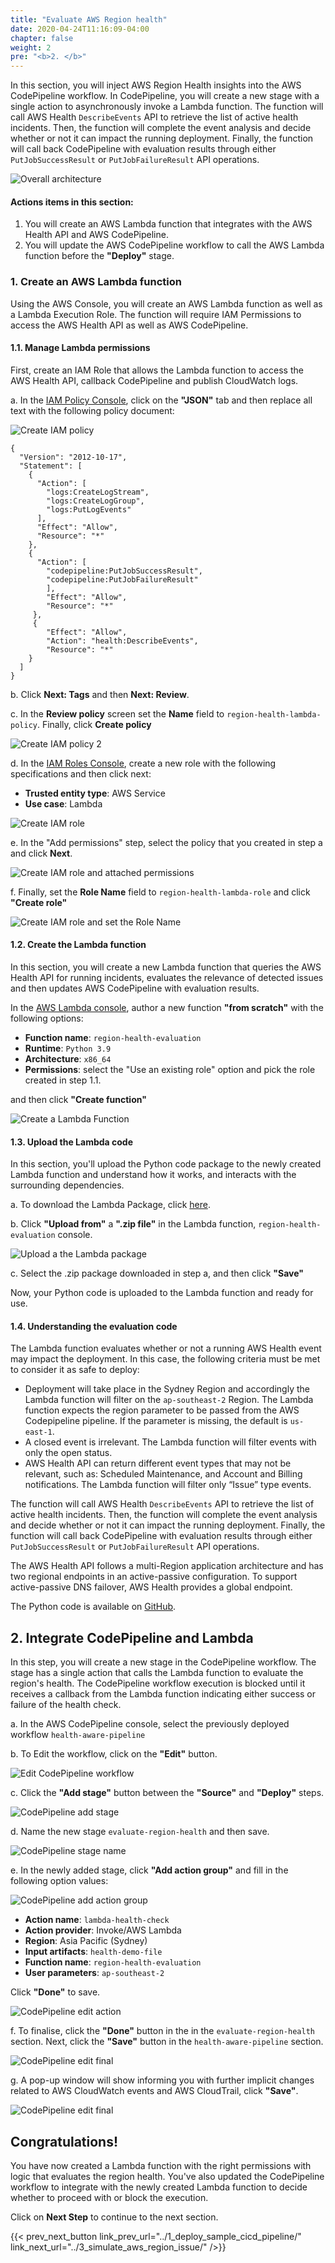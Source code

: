 ```yaml
---
title: "Evaluate AWS Region health"
date: 2020-04-24T11:16:09-04:00
chapter: false
weight: 2
pre: "<b>2. </b>"
---
```


In this section, you will inject AWS Region Health insights into the AWS CodePipeline workflow. In CodePipeline, you will create a new stage with a single action to asynchronously invoke a Lambda function. The function will call AWS Health `DescribeEvents` API to retrieve the list of active health incidents. Then, the function will complete the event analysis and decide whether or not it can impact the running deployment. Finally, the function will call back CodePipeline with evaluation results through either `PutJobSuccessResult` or `PutJobFailureResult` API operations.

![Overall architecture ](/Operations/300_Health_Aware_CICD_Pipelines/Images/architecture.jpeg)


#### Actions items in this section:

1. You will create an AWS Lambda function that integrates with the AWS Health API and AWS CodePipeline.
2. You will update the AWS CodePipeline workflow to call the AWS Lambda function before the **"Deploy"** stage.

### 1. Create an AWS Lambda function

Using the AWS Console, you will create an AWS Lambda function as well as a Lambda Execution Role. The function will require IAM Permissions to access the AWS Health API as well as AWS CodePipeline. 

#### 1.1. Manage Lambda permissions

First, create an IAM Role that allows the Lambda function to access the AWS Health API, callback CodePipeline and publish CloudWatch logs. 

a. In the [IAM Policy Console](https://us-east-1.console.aws.amazon.com/iam/home#/policies$new?step=edit), click on the **"JSON"** tab and then replace all text with the following policy document:

![Create IAM policy ](/Operations/300_Health_Aware_CICD_Pipelines/Images/iam-policy-1.png)

```
{
  "Version": "2012-10-17", 
  "Statement": [
    {
      "Action": [ 
        "logs:CreateLogStream",
        "logs:CreateLogGroup",
        "logs:PutLogEvents"
      ],
      "Effect": "Allow", 
      "Resource": "*"
    },
    {
      "Action": [
        "codepipeline:PutJobSuccessResult",
        "codepipeline:PutJobFailureResult"
        ],
        "Effect": "Allow",
        "Resource": "*"
     },
     {
        "Effect": "Allow",
        "Action": "health:DescribeEvents",
        "Resource": "*"
    }
  ]
}
```



b. Click **Next: Tags** and then **Next: Review**.

c. In the **Review policy** screen set the **Name** field to `region-health-lambda-policy`. Finally, click **Create policy**

![Create IAM policy 2 ](/Operations/300_Health_Aware_CICD_Pipelines/Images/iam-policy-2.png)

d. In the [IAM Roles Console](https://us-east-1.console.aws.amazon.com/iamv2/home?region=ap-southeast-2#/roles/create?step=selectEntities), create a new role with the following specifications and then click next:

* **Trusted entity type**: AWS Service
* **Use case**: Lambda

![Create IAM role ](/Operations/300_Health_Aware_CICD_Pipelines/Images/iam-role-step1.png)

e. In the "Add permissions" step, select the policy that you created in step a and click **Next**. 

![Create IAM role and attached permissions ](/Operations/300_Health_Aware_CICD_Pipelines/Images/iam-role-step2.png)

f. Finally, set the **Role Name** field to `region-health-lambda-role` and click **"Create role"**

![Create IAM role and set the Role Name ](/Operations/300_Health_Aware_CICD_Pipelines/Images/iam-role-step3.png)

#### 1.2. Create the Lambda function

In this section, you will create a new Lambda function that queries the AWS Health API for running incidents, evaluates the relevance of detected issues and then updates AWS CodePipeline with evaluation results. 

In the [AWS Lambda console](https://ap-southeast-2.console.aws.amazon.com/lambda/home?region=ap-southeast-2#/create/function), author a new function **"from scratch"** with the following options:

* **Function name**: `region-health-evaluation`
* **Runtime**: `Python 3.9`
* **Architecture**: `x86_64`
* **Permissions**: select the "Use an existing role" option and pick the role created in step 1.1.

and then click **"Create function"**

![Create a Lambda Function ](/Operations/300_Health_Aware_CICD_Pipelines/Images/lambda-create-step01.png)

#### 1.3. Upload the Lambda code

In this section, you'll upload the Python code package to the newly created Lambda function and understand how it works, and interacts with the surrounding dependencies. 

a. To download the Lambda Package, click [here](/Operations/300_Health_Aware_CICD_Pipelines/Code/function-validate-aws-health.zip).

b. Click **"Upload from"** a **".zip file"** in the Lambda function, `region-health-evaluation` console. 

![Upload a the Lambda package ](/Operations/300_Health_Aware_CICD_Pipelines/Images/lambda-upload.png)

c. Select the .zip package downloaded in step a, and then click **"Save"**

Now, your Python code is uploaded to the Lambda function and ready for use.

#### 1.4. Understanding the evaluation code

The Lambda function evaluates whether or not a running AWS Health event may impact the deployment. In this case, the following criteria must be met to consider it as safe to deploy:

* Deployment will take place in the Sydney Region and accordingly the Lambda function will filter on the `ap-southeast-2` Region. The Lambda function expects the region parameter to be passed from the AWS Codepipeline pipeline. If the parameter is missing, the default is `us-east-1`.
* A closed event is irrelevant. The Lambda function will filter events with only the open status.
* AWS Health API can return different event types that may not be relevant, such as: Scheduled Maintenance, and Account and Billing notifications. The Lambda function will filter only “Issue” type events.

The function will call AWS Health `DescribeEvents` API to retrieve the list of active health incidents. Then, the function will complete the event analysis and decide whether or not it can impact the running deployment. Finally, the function will call back CodePipeline with evaluation results through either `PutJobSuccessResult` or `PutJobFailureResult` API operations.

The AWS Health API follows a multi-Region application architecture and has two regional endpoints in an active-passive configuration. To support active-passive DNS failover, AWS Health provides a global endpoint. 

The Python code is available on [GitHub](https://github.com/aws-samples/building-health-aware-cicd-pipelines).

## 2. Integrate CodePipeline and Lambda

In this step, you will create a new stage in the CodePipeline workflow. The stage has a single action that calls the Lambda function to evaluate the region's health. The CodePipeline workflow execution is blocked until it receives a callback from the Lambda function indicating either success or failure of the health check. 

a. In the AWS CodePipeline console, select the previously deployed workflow `health-aware-pipeline`

b. To Edit the workflow, click on the **"Edit"** button. 

![Edit CodePipeline workflow ](/Operations/300_Health_Aware_CICD_Pipelines/Images/codepipeline-edit-pipeline.png)

c. Click the **"Add stage"** button between the **"Source"** and **"Deploy"** steps. 

![CodePipeline add stage ](/Operations/300_Health_Aware_CICD_Pipelines/Images/codepipeline-add-stage.png)

d. Name the new stage `evaluate-region-health` and then save. 

![CodePipeline stage name ](/Operations/300_Health_Aware_CICD_Pipelines/Images/codepipeline-stage-name.png)

e. In the newly added stage, click **"Add action group"** and fill in the following option values:

![CodePipeline add action group ](/Operations/300_Health_Aware_CICD_Pipelines/Images/codepipeline-add-action-group.png)

* **Action name**: `lambda-health-check`
* **Action provider**: Invoke/AWS Lambda
* **Region**: Asia Pacific (Sydney)
* **Input artifacts**: `health-demo-file`
* **Function name**: `region-health-evaluation`
* **User parameters**: `ap-southeast-2`

Click **"Done"** to save. 

![CodePipeline edit action ](/Operations/300_Health_Aware_CICD_Pipelines/Images/codepipeline-edit-action.png)

f. To finalise, click the **"Done"** button in the in the `evaluate-region-health` section. Next, click the **"Save"** button in the `health-aware-pipeline` section. 

![CodePipeline edit final ](/Operations/300_Health_Aware_CICD_Pipelines/Images/codepipeline-edit-final.png)

g. A pop-up window will show informing you with further implicit changes related to AWS CloudWatch events and AWS CloudTrail, click **"Save"**.

![CodePipeline edit final ](/Operations/300_Health_Aware_CICD_Pipelines/Images/codepipeline-save-pipeline-changes.png)

## Congratulations! 

You have now created a Lambda function with the right permissions with logic that evaluates the region health. You've also updated the CodePipeline workflow to integrate with the newly created Lambda function to decide whether to proceed with or block the execution. 

Click on **Next Step** to continue to the next section.

{{< prev_next_button link_prev_url="../1_deploy_sample_cicd_pipeline/" link_next_url="../3_simulate_aws_region_issue/" />}}


